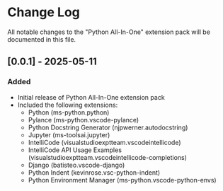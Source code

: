 # Change Log

All notable changes to the "Python All-In-One" extension pack will be documented in this file.

## [0.0.1] - 2025-05-11

### Added
- Initial release of Python All-In-One extension pack
- Included the following extensions:
  - Python (ms-python.python)
  - Pylance (ms-python.vscode-pylance)
  - Python Docstring Generator (njpwerner.autodocstring)
  - Jupyter (ms-toolsai.jupyter)
  - IntelliCode (visualstudioexptteam.vscodeintellicode)
  - IntelliCode API Usage Examples (visualstudioexptteam.vscodeintellicode-completions)
  - Django (batisteo.vscode-django)
  - Python Indent (kevinrose.vsc-python-indent)
  - Python Environment Manager (ms-python.vscode-python-envs)
